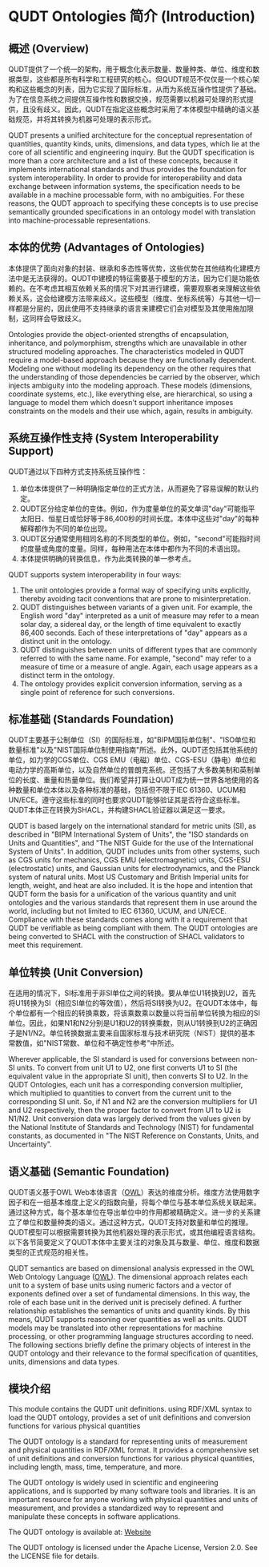 # QUDT Ontologies 简介 (Introduction)

## 概述 (Overview)

QUDT提供了一个统一的架构，用于概念化表示数量、数量种类、单位、维度和数据类型，这些都是所有科学和工程研究的核心。但QUDT规范不仅仅是一个核心架构和这些概念的列表，因为它实现了国际标准，从而为系统互操作性提供了基础。为了在信息系统之间提供互操作性和数据交换，规范需要以机器可处理的形式提供，且没有歧义。因此，QUDT在指定这些概念时采用了本体模型中精确的语义基础规范，并将其转换为机器可处理的表示形式。

QUDT presents a unified architecture for the conceptual representation of quantities, quantity kinds, units, dimensions, and data types, which lie at the core of all scientific and engineering inquiry. But the QUDT specification is more than a core architecture and a list of these concepts, because it implements international standards and thus provides the foundation for system interoperability. In order to provide for interoperability and data exchange between information systems, the specification needs to be available in a machine processable form, with no ambiguities. For these reasons, the QUDT approach to specifying these concepts is to use precise semantically grounded specifications in an ontology model with translation into machine-processable representations.

## 本体的优势 (Advantages of Ontologies)

本体提供了面向对象的封装、继承和多态性等优势，这些优势在其他结构化建模方法中是无法获得的。QUDT中建模的特征需要基于模型的方法，因为它们是功能依赖的。在不考虑其相互依赖关系的情况下对其进行建模，需要观察者来理解这些依赖关系，这会给建模方法带来歧义。这些模型（维度、坐标系统等）与其他一切一样都是分层的，因此使用不支持继承的语言来建模它们会对模型及其使用施加限制，这同样会导致歧义。

Ontologies provide the object-oriented strengths of encapsulation, inheritance, and polymorphism, strengths which are unavailable in other structured modeling approaches. The characteristics modeled in QUDT require a model-based approach because they are functionally dependent. Modeling one without modeling its dependency on the other requires that the understanding of those dependencies be carried by the observer, which injects ambiguity into the modeling approach. These models (dimensions, coordinate systems, etc.), like everything else, are hierarchical, so using a language to model them which doesn't support inheritance imposes constraints on the models and their use which, again, results in ambiguity.

## 系统互操作性支持 (System Interoperability Support)

QUDT通过以下四种方式支持系统互操作性：

1. 单位本体提供了一种明确指定单位的正式方法，从而避免了容易误解的默认约定。
2. QUDT区分给定单位的变体。例如，作为度量单位的英文单词"day"可能指平太阳日、恒星日或恰好等于86,400秒的时间长度。本体中这些对"day"的每种解释都作为不同的单位出现。
3. QUDT区分通常使用相同名称的不同类型的单位。例如，"second"可能指时间的度量或角度的度量。同样，每种用法在本体中都作为不同的术语出现。
4. 本体提供明确的转换信息，作为此类转换的单一参考点。

QUDT supports system interoperability in four ways:

1. The unit ontologies provide a formal way of specifying units explicitly, thereby avoiding tacit conventions that are prone to misinterpretation.
2. QUDT distinguishes between variants of a given unit. For example, the English word "day" interpreted as a unit of measure may refer to a mean solar day, a sidereal day, or the length of time equivalent to exactly 86,400 seconds. Each of these interpretations of "day" appears as a distinct unit in the ontology.
3. QUDT distinguishes between units of different types that are commonly referred to with the same name. For example, "second" may refer to a measure of time or a measure of angle. Again, each usage appears as a distinct term in the ontology.
4. The ontology provides explicit conversion information, serving as a single point of reference for such conversions.

## 标准基础 (Standards Foundation)

QUDT主要基于公制单位（SI）的国际标准，如"BIPM国际单位制"、"ISO单位和数量标准"以及"NIST国际单位制使用指南"所述。此外，QUDT还包括其他系统的单位，如力学的CGS单位、CGS EMU（电磁）单位、CGS-ESU（静电）单位和电动力学的高斯单位，以及自然单位的普朗克系统。还包括了大多数美制和英制单位的长度、重量和热量单位。我们希望并打算让QUDT成为统一世界各地使用的各种数量和单位本体以及各种标准的基础，包括但不限于IEC 61360、UCUM和UN/ECE。遵守这些标准的同时也要求QUDT能够验证其是否符合这些标准。QUDT本体正在转换为SHACL，并构建SHACL验证器以满足这一要求。

QUDT is based largely on the international standard for metric units (SI), as described in "BIPM International System of Units", the "ISO standards on Units and Quantities", and "The NIST Guide for the use of the International System of Units". In addition, QUDT includes units from other systems, such as CGS units for mechanics, CGS EMU (electromagnetic) units, CGS-ESU (electrostatic) units, and Gaussian units for electrodynamics, and the Planck system of natural units. Most US Customary and British Imperial units for length, weight, and heat are also included. It is the hope and intention that QUDT form the basis for a unification of the various quantity and unit ontologies and the various standards that represent them in use around the world, including but not limited to IEC 61360, UCUM, and UN/ECE. Compliance with these standards comes along with it a requirement that QUDT be verifiable as being compliant with them. The QUDT ontologies are being converted to SHACL with the construction of SHACL validators to meet this requirement.

## 单位转换 (Unit Conversion)

在适用的情况下，SI标准用于非SI单位之间的转换。要从单位U1转换到U2，首先将U1转换为SI（相应SI单位的等效值），然后将SI转换为U2。在QUDT本体中，每个单位都有一个相应的转换乘数，将该乘数乘以数量以将当前单位转换为相应的SI单位。因此，如果N1和N2分别是U1和U2的转换乘数，则从U1转换到U2的正确因子是N1/N2。单位转换数据主要来自国家标准与技术研究院（NIST）提供的基本常数值，如"NIST常数、单位和不确定性参考"中所述。

Wherever applicable, the SI standard is used for conversions between non-SI units. To convert from unit U1 to U2, one first converts U1 to SI (the equivalent value in the appropriate SI unit), then converts SI to U2. In the QUDT Ontologies, each unit has a corresponding conversion multiplier, which multiplied to quantities to convert from the current unit to the corresponding SI unit. So, if N1 and N2 are the conversion multipliers for U1 and U2 respectively, then the proper factor to convert from U1 to U2 is N1/N2. Unit conversion data was largely derived from the values given by the National Institute of Standards and Technology (NIST) for fundamental constants, as documented in "The NIST Reference on Constants, Units, and Uncertainty".

## 语义基础 (Semantic Foundation)

QUDT语义基于OWL Web本体语言（[OWL](<http://www.w3.org/2004/OWL/>)）表达的维度分析。维度方法使用数字因子和在一组基本维度上定义的指数向量，将每个单位与基本单位系统关联起来。通过这种方式，每个基本单位在导出单位中的作用都被精确定义。进一步的关系建立了单位和数量种类的语义。通过这种方式，QUDT支持对数量和单位的推理。QUDT模型可以根据需要转换为其他机器处理的表示形式，或其他编程语言结构。以下各节简要定义了QUDT本体中主要关注的对象及其与数量、单位、维度和数据类型的正式规范的相关性。

QUDT semantics are based on dimensional analysis expressed in the OWL Web Ontology Language ([OWL](<http://www.w3.org/2004/OWL/>)). The dimensional approach relates each unit to a system of base units using numeric factors and a vector of exponents defined over a set of fundamental dimensions. In this way, the role of each base unit in the derived unit is precisely defined. A further relationship establishes the semantics of units and quantity kinds. By this means, QUDT supports reasoning over quantities as well as units. QUDT models may be translated into other representations for machine processing, or other programming language structures according to need. The following sections briefly define the primary objects of interest in the QUDT ontology and their relevance to the formal specification of quantities, units, dimensions and data types.


## 模块介绍

This module contains the QUDT unit definitions. using RDF/XML syntax to load the QUDT ontology, provides a set of unit definitions and conversion functions for various physical quantities

The QUDT ontology is a standard for representing units of measurement and physical quantities
in RDF/XML format. It provides a comprehensive set of unit definitions and conversion functions
for various physical quantities, including length, mass, time, temperature, and more.

The QUDT ontology is widely used in scientific and engineering applications, and is supported by
many software tools and libraries. It is an important resource for anyone working with physical quantities
and units of measurement, and provides a standardized way to represent and manipulate these concepts
in software applications.

The QUDT ontology is available at: [Website](<http://www.qudt.org/>)

The QUDT ontology is licensed under the Apache License, Version 2.0. See the LICENSE file for details.

